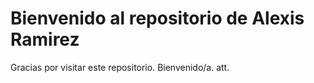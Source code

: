 # Bienvenido al repositorio de Alexis Ramirez

Gracias por visitar este repositorio. Bienvenido/a.
att.